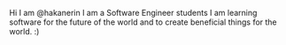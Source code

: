 Hi I am @hakanerin
I am a Software Engineer students
I am learning software for the future of the world and to create beneficial things for the world. :)



<!---
hakanerin/hakanerin is a ✨ special ✨ repository because its `README.md` (this file) appears on your GitHub profile.
You can click the Preview link to take a look at your changes.
--->
